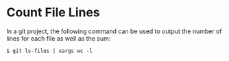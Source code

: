 # Count File Lines

In a git project, the following command can be used to output the number of lines for each file as well as the sum:

```console
$ git ls-files | xargs wc -l
```
